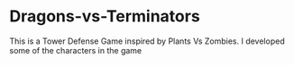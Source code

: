 # Dragons-vs-Terminators
This is a Tower Defense Game inspired by Plants Vs Zombies. I developed some of the characters in the game
